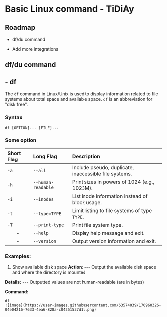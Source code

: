 
# Basic Linux command - TiDiAy


## Roadmap

- df/du command

- Add more integrations

## df/du command
## - df

The `df` command in Linux/Unix is used to display information related to file systems about total space and available space.
`df` is an abbreviation for "disk free".

### Syntax

```
df [OPTION]... [FILE]...
```

### Some option 
|**Short Flag**|**Long Flag**|**Description**|
|:--|:--|:--|
|`-a`|`--all`|Include pseudo, duplicate, inaccessible file systems.|
|`-h`|`--human-readable`|Print sizes in powers of 1024 (e.g., 1023M).|
|`-i`|`--inodes`|List inode information instead of block usage.|
|`-t`|`--type=TYPE`|Limit listing to file systems of type `TYPE`.|
|`-T`|`--print-type`|Print file system type.|
|<center>-</center>|`--help`|Display help message and exit.|
|<center>-</center>|`--version`|Output version information and exit.|

### Examples:
1. Show available disk space
**Action:**
--- Output the available disk space and where the directory is mounted

**Details:**
--- Outputted values are not human-readable (are in bytes)

**Command:**
```
df
![image](https://user-images.githubusercontent.com/63574039/170960326-04e04216-7633-4ea6-828a-c04251537d11.png)
